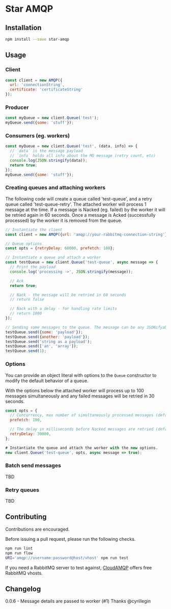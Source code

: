 # Star AMQP

## Installation
```sh
npm install --save star-amqp
```

## Usage

### Client
```js
const client = new AMQP({
  url: 'connectionString',
  certificate: 'certificateString'
});
```

### Producer
```js
const myQueue = new client.Queue('test');
myQueue.send({some: 'stuff'});
```

### Consumers (eg. workers)
```js
const myQueue = new client.Queue('test', (data, info) => {
  // `data` is the message payload
  // `info` holds all info about the MQ message (retry count, etc)
  console.log(JSON.stringify(data));
  return true;
});
myQueue.send({some: 'stuff'});
```

### Creating queues and attaching workers
The following code will create a queue called 'test-queue', and a retry queue
called 'test-queue-retry'. The attached worker will process 1 message at the
time. If a message is Nacked (eg. failed) by the worker it will be retried
again in 60 seconds. Once a message is Acked (successfully processed) by the
worker it is removed from the queue.

```js
// Instantiate the client
const client = new AMQP({url: 'amqp://your-rabbitmq-connection-string'});

// Queue options
const opts = {retryDelay: 60000, prefetch: 100};

// Instantiate a queue and attach a worker
const testQueue = new client.Queue('test-queue', async message => {
  // Print the payload
  console.log('processing ->', JSON.stringify(message));

  // Ack
  return true;

  // Nack - the message will be retried in 60 seconds
  // return false

  // Nack with a delay - for handling rate limits
  // return 1000
});

// Sending some messages to the queue. The message can be any JSONifyable type.
testQueue.send({some: 'payload'});
testQueue.send({another: 'payload'});
testQueue.send('string as a payload');
testQueue.send(['an', 'array']);
testQueue.send(1);
```

### Options
You can provide an object literal with options to the `Queue` constructor to
modify the default behavior of a queue.

With the options below the attached worker will process up to 100 messages
simultaneously and any failed messages will be retried in 30 seconds.

```js
const opts = {
  // Concurrency, max number of simultaneously processed messages (default: 1)
  prefetch: 100,

  // The delay in milliseconds before Nacked messages are retried (default: 60000)
  retryDelay: 30000,
};

# Instantiate the queue and attach the worker with the new options.
new client.Queue('test-queue', opts, async message => true);
```

### Batch send messages
TBD

### Retry queues
TBD

## Contributing
Contributions are encouraged.

Before issuing a pull request, please run the following checks.

```sh
npm run lint
npm run flow
URI='amqp://username:password@host/vhost' npm run test
```

If you need a RabbitMQ server to test against, [CloudAMQP](https://www.cloudamqp.com/) offers free RabbitMQ vhosts.

## Changelog

0.0.6 - Message details are passed to worker (#1) Thanks @cyrillegin
